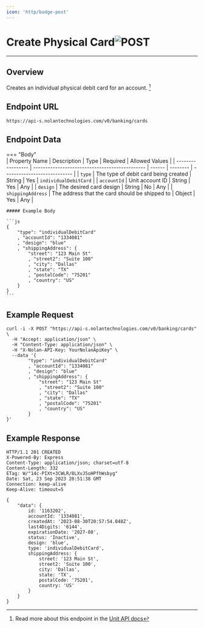 ```yaml
---
icon: 'http/badge-post'
---
```


<h1 class=article-title>Create Physical Card<img class="article-title-image" src="/assets/images/badge-post.svg" alt="POST"/></h1>

---

## Overview
Creates an individual physical debit card for an account. [^ 1]

## Endpoint URL
`https://api-s.nolantechnologies.com/v0/banking/cards`

## Endpoint Data
=== "Body"    
    | Property Name     | Description                                    | Type   | Required | Allowed Values               |
    | ----------------- | ---------------------------------------------- | ------ | -------- | ---------------------------- |
    | `type`            | The type of debit card being created           | String | Yes      | `individualDebitCard`        |
    | `accountId`       | Unit account ID                                | String | Yes      | Any                          |
    | `design`          | The desired card design                        | String | No       | Any                          |
    | `shippingAddress` | The address that the card should be shipped to | Object | Yes      | Any                          |

    ##### Example Body

    ```js
    {
        "type": "individualDebitCard"
        , "accountId": "1334081"
        , "design": "blue"
        , "shippingAddress": {
            "street": "123 Main St"
            , "street2": "Suite 100"
            , "city": "Dallas"
            , "state": "TX"
            , "postalCode": "75201"
            , "country": "US"
        }
    } 
    ```

## Example Request
```text
curl -i -X POST "https://api-s.nolantechnologies.com/v0/banking/cards" \
  -H "Accept: application/json" \
  -H "Content-Type: application/json" \
  -H "X-Nolan-API-Key: YourNolanApiKey" \
  --data '{
        "type": "individualDebitCard"
        , "accountId": "1334081"
        , "design": "blue"
        , "shippingAddress": {
            "street": "123 Main St"
            , "street2": "Suite 100"
            , "city": "Dallas"
            , "state": "TX"
            , "postalCode": "75201"
            , "country": "US"
        }
}'
```

## Example Response
```text
HTTP/1.1 201 CREATED
X-Powered-By: Express
Content-Type: application/json; charset=utf-8
Content-Length: 332
ETag: W/"14c-PIXt+3CWLR/8LXvJ5oHPfhWsbyg"
Date: Sat, 23 Sep 2023 20:51:38 GMT
Connection: keep-alive
Keep-Alive: timeout=5

{
    "data": {
        id: '1163202',
        accountId: '1334081',
        createdAt: '2023-08-30T20:57:54.048Z',
        last4Digits: '6144',
        expirationDate: '2027-08',
        status: 'Inactive',
        design: 'blue',
        type: 'individualDebitCard',
        shippingAddress: {
            street: '123 Main St',
            street2: 'Suite 100',
            city: 'Dallas',
            state: 'TX',
            postalCode: '75201',
            country: 'US'
        }
    }
}
```

[^ 1]: Read more about this endpoint in the <a target="_blank" rel="noopener noreferrer" href="https://docs.unit.co/cards#create-individual-debit-card">Unit API docs</a>


